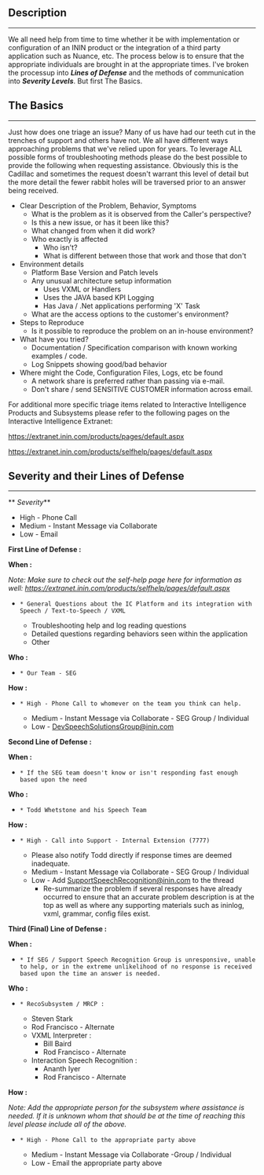## Description  
  
* * *

We all need help from time to time whether it be with implementation or configuration of an ININ product or the integration of a third party application such as Nuance, etc. The process below is to ensure that the appropriate individuals are brought in at the appropriate times. I've broken the processup into **_Lines of Defense_** and the methods of communication into **_Severity Levels_**. But first The Basics.

## The Basics

* * *

Just how does one triage an issue? Many of us have had our teeth cut in the trenches of support and others have not. We all have different ways approaching problems that we've relied upon for years. To leverage ALL possible forms of troubleshooting methods please do the best possible to provide the following when requesting assistance. Obviously this is the Cadillac and sometimes the request doesn't warrant this level of detail but the more detail the fewer rabbit holes will be traversed prior to an answer being received.

  * Clear Description of the Problem, Behavior, Symptoms
    * What is the problem as it is observed from the Caller's perspective?
    * Is this a new issue, or has it been like this?
    * What changed from when it did work?
    * Who exactly is affected
      * Who isn't?
      * What is different between those that work and those that don't
  * Environment details
    * Platform Base Version and Patch levels
    * Any unusual architecture setup information
      * Uses VXML or Handlers
      * Uses the JAVA based KPI Logging
      * Has Java / .Net applications performing 'X' Task
    * What are the access options to the customer's environment?
  * Steps to Reproduce
    * Is it possible to reproduce the problem on an in-house environment?
  * What have you tried?
    * Documentation / Specification comparison with known working examples / code.
    * Log Snippets showing good/bad behavior
  * Where might the Code, Configuration Files, Logs, etc be found
    * A network share is preferred rather than passing via e-mail.
    * Don't share / send SENSITIVE CUSTOMER information across email.



For additional more specific triage items related to Interactive Intelligence Products and Subsystems please refer to the following pages on the Interactive Intelligence Extranet:

<https://extranet.inin.com/products/pages/default.aspx> 

<https://extranet.inin.com/products/selfhelp/pages/default.aspx>

## Severity and their Lines of Defense

* * *

** _Severity_**

  * High - Phone Call
  * Medium - Instant Message via Collaborate
  * Low - Email 



**First Line of Defense :**

**When :**

_Note: Make sure to check out the self-help page here for information as well:  <https://extranet.inin.com/products/selfhelp/pages/default.aspx>_

  *     * General Questions about the IC Platform and its integration with Speech / Text-to-Speech / VXML
    * Troubleshooting help and log reading questions
    * Detailed questions regarding behaviors seen within the application
    * Other



**Who :**

  *     * Our Team - SEG



**How :**

  *     * High - Phone Call to whomever on the team you think can help.
    * Medium - Instant Message via Collaborate - SEG Group / Individual
    * Low - [DevSpeechSolutionsGroup@inin.com](mailto:DevSpeechSolutionsGroup@inin.com)



**Second Line of Defense :**

**When :**

  *     * If the SEG team doesn't know or isn't responding fast enough based upon the need



**Who :**

  *     * Todd Whetstone and his Speech Team



**How :**

  *     * High - Call into Support - Internal Extension (7777)
      * Please also notify Todd directly if response times are deemed inadequate.
    * Medium - Instant Message via Collaborate - SEG Group / Individual
    * Low - Add [SupportSpeechRecognition@inin.com](mailto:SupportSpeechRecognition@inin.com) to the thread
      * Re-summarize the problem if several responses have already occurred to ensure that an accurate problem description is at the top as well as where any supporting materials such as ininlog, vxml, grammar, config files exist.



**Third (Final) Line of Defense :**

**When :**

  *     * If SEG / Support Speech Recognition Group is unresponsive, unable to help, or in the extreme unlikelihood of no response is received based upon the time an answer is needed.



**Who :**

  *     * RecoSubsystem / MRCP :
      * Steven Stark
      * Rod Francisco - Alternate
    * VXML Interpreter :
      * Bill Baird
      * Rod Francisco - Alternate
    * Interaction Speech Recognition :
      * Ananth Iyer
      * Rod Francisco - Alternate



**How :**

_Note: Add the appropriate person for the subsystem where assistance is needed. If it is unknown whom that should be at the time of reaching this level please include all of the above._

  *     * High - Phone Call to the appropriate party above
    * Medium - Instant Message via Collaborate -Group / Individual
    * Low - Email the appropriate party above


